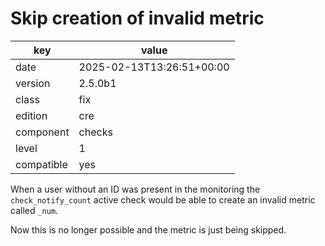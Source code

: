 [//]: # (werk v2)
# Skip creation of invalid metric

key        | value
---------- | ---
date       | 2025-02-13T13:26:51+00:00
version    | 2.5.0b1
class      | fix
edition    | cre
component  | checks
level      | 1
compatible | yes

When a user without an ID was present in the monitoring the `check_notify_count` active
check would be able to create an invalid metric called `_num`.

Now this is no longer possible and the metric is just being skipped.
